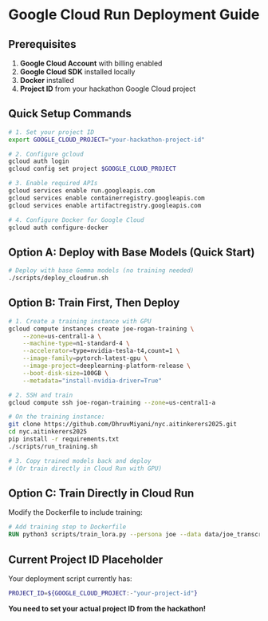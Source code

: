 # Google Cloud Run Deployment Guide

## Prerequisites

1. **Google Cloud Account** with billing enabled
2. **Google Cloud SDK** installed locally
3. **Docker** installed
4. **Project ID** from your hackathon Google Cloud project

## Quick Setup Commands

```bash
# 1. Set your project ID
export GOOGLE_CLOUD_PROJECT="your-hackathon-project-id"

# 2. Configure gcloud
gcloud auth login
gcloud config set project $GOOGLE_CLOUD_PROJECT

# 3. Enable required APIs
gcloud services enable run.googleapis.com
gcloud services enable containerregistry.googleapis.com
gcloud services enable artifactregistry.googleapis.com

# 4. Configure Docker for Google Cloud
gcloud auth configure-docker
```

## Option A: Deploy with Base Models (Quick Start)

```bash
# Deploy with base Gemma models (no training needed)
./scripts/deploy_cloudrun.sh
```

## Option B: Train First, Then Deploy

```bash
# 1. Create a training instance with GPU
gcloud compute instances create joe-rogan-training \
    --zone=us-central1-a \
    --machine-type=n1-standard-4 \
    --accelerator=type=nvidia-tesla-t4,count=1 \
    --image-family=pytorch-latest-gpu \
    --image-project=deeplearning-platform-release \
    --boot-disk-size=100GB \
    --metadata="install-nvidia-driver=True"

# 2. SSH and train
gcloud compute ssh joe-rogan-training --zone=us-central1-a

# On the training instance:
git clone https://github.com/DhruvMiyani/nyc.aitinkerers2025.git
cd nyc.aitinkerers2025
pip install -r requirements.txt
./scripts/run_training.sh

# 3. Copy trained models back and deploy
# (Or train directly in Cloud Run with GPU)
```

## Option C: Train Directly in Cloud Run

Modify the Dockerfile to include training:

```dockerfile
# Add training step to Dockerfile
RUN python3 scripts/train_lora.py --persona joe --data data/joe_transcripts.json --output models/joe --epochs 3
```

## Current Project ID Placeholder

Your deployment script currently has:
```bash
PROJECT_ID=${GOOGLE_CLOUD_PROJECT:-"your-project-id"}
```

**You need to set your actual project ID from the hackathon!**